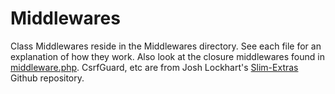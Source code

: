 # Middlewares

Class Middlewares reside in the Middlewares directory. See each file for an explanation of how they work. Also look at the closure middlewares found in [middleware.php](../middleware.php). CsrfGuard, etc are from Josh Lockhart's [Slim-Extras](https://github.com/codeguy/Slim-Extras) Github repository.